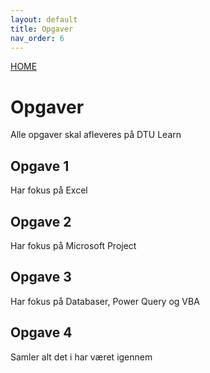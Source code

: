 ```yaml
---
layout: default
title: Opgaver
nav_order: 6
---
```

[HOME](../README.md)
# Opgaver
Alle opgaver skal afleveres på DTU Learn

## Opgave 1
Har fokus på Excel

## Opgave 2
Har fokus på Microsoft Project

## Opgave 3
Har fokus på Databaser, Power Query og VBA

## Opgave 4
Samler alt det i har været igennem
